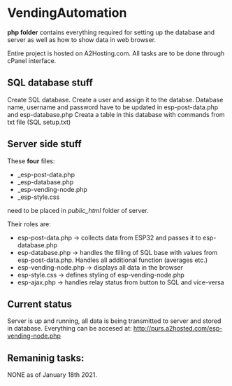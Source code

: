 # VendingAutomation

**php folder** contains everything required for setting up the database and server as well as how to show data in web browser.

Entire project is hosted on A2Hosting.com. All tasks are to be done through cPanel interface.

## SQL database stuff

Create SQL database. Create a user and assign it to the databse. Database name, username and password have to be updated in esp-post-data.php and esp-database.php
Creata a table in this database with commands from txt file (SQL setup.txt)


## Server side stuff

These **four** files:

* _esp-post-data.php
* _esp-database.php
* _esp-vending-node.php
* _esp-style.css

need to be placed in _public_html_ folder of server.

Their roles are:

* esp-post-data.php -> collects data from ESP32 and passes it to esp-database.php
* esp-database.php -> handles the filling of SQL base with values from esp-post-data.php. Handles all additional function (averages etc.)
* esp-vending-node.php -> displays all data in the browser
* esp-style.css -> defines styling of esp-vending-node.php
* esp-ajax.php -> handles relay status from button to SQL and vice-versa

## Current status

Server is up and running, all data is being transmitted to server and stored in database.
Everything can be accesed at: 
http://purs.a2hosted.com/esp-vending-node.php

## Remaninig tasks:

NONE as of January 18th 2021.